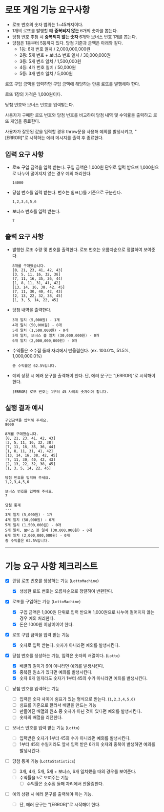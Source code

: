 # 로또 게임 기능 요구사항

- 로또 번호의 숫자 범위는 1~45까지이다.
- 1개의 로또를 발행할 때 **중복되지 않는** 6개의 숫자를 뽑는다.
- 당첨 번호 추첨 시 **중복되지 않는 숫자** 6개와 보너스 번호 1개를 뽑는다.
- 당첨은 1등부터 5등까지 있다. 당첨 기준과 금액은 아래와 같다.
  - 1등: 6개 번호 일치 / 2,000,000,000원
  - 2등: 5개 번호 + 보너스 번호 일치 / 30,000,000원
  - 3등: 5개 번호 일치 / 1,500,000원
  - 4등: 4개 번호 일치 / 50,000원
  - 5등: 3개 번호 일치 / 5,000원

로또 구입 금액을 입력하면 구입 금액에 해당하는 만큼 로또를 발행해야 한다.

로또 1장의 가격은 1,000원이다.

당첨 번호와 보너스 번호를 입력받는다.

사용자가 구매한 로또 번호와 당첨 번호를 비교하여 당첨 내역 및 수익률을 출력하고 로또 게임을 종료한다.

사용자가 잘못된 값을 입력할 경우 throw문을 사용해 예외를 발생시키고, "[ERROR]"로 시작하는 에러 메시지를 출력 후 종료한다.

## 입력 요구 사항

- 로또 구입 금액을 입력 받는다. 구입 금액은 1,000원 단위로 입력 받으며 1,000원으로 나누어 떨어지지 않는 경우 예외 처리한다.

  ```
  14000
  ```

- 당첨 번호를 입력 받는다. 번호는 쉼표(,)를 기준으로 구분한다.

  ```
  1,2,3,4,5,6
  ```

- 보너스 번호를 입력 받는다.

  ```
  7
  ```

## 출력 요구 사항

- 발행한 로또 수량 및 번호를 출력한다. 로또 번호는 오름차순으로 정렬하여 보여준다.

  ```
  8개를 구매했습니다.
  [8, 21, 23, 41, 42, 43]
  [3, 5, 11, 16, 32, 38]
  [7, 11, 16, 35, 36, 44]
  [1, 8, 11, 31, 41, 42]
  [13, 14, 16, 38, 42, 45]
  [7, 11, 30, 40, 42, 43]
  [2, 13, 22, 32, 38, 45]
  [1, 3, 5, 14, 22, 45]
  ```

- 당첨 내역을 출력한다.

  ```
  3개 일치 (5,000원) - 1개
  4개 일치 (50,000원) - 0개
  5개 일치 (1,500,000원) - 0개
  5개 일치, 보너스 볼 일치 (30,000,000원) - 0개
  6개 일치 (2,000,000,000원) - 0개
  ```

- 수익률은 소수점 둘째 자리에서 반올림한다. (ex. 100.0%, 51.5%, 1,000,000.0%)

  ```
  총 수익률은 62.5%입니다.
  ```

- 예외 상황 시 에러 문구를 출력해야 한다. 단, 에러 문구는 "[ERROR]"로 시작해야 한다.

  ```
  [ERROR] 로또 번호는 1부터 45 사이의 숫자여야 합니다.
  ```

## 실행 결과 예시

```
구입금액을 입력해 주세요.
8000

8개를 구매했습니다.
[8, 21, 23, 41, 42, 43]
[3, 5, 11, 16, 32, 38]
[7, 11, 16, 35, 36, 44]
[1, 8, 11, 31, 41, 42]
[13, 14, 16, 38, 42, 45]
[7, 11, 30, 40, 42, 43]
[2, 13, 22, 32, 38, 45]
[1, 3, 5, 14, 22, 45]

당첨 번호를 입력해 주세요.
1,2,3,4,5,6

보너스 번호를 입력해 주세요.
7

당첨 통계
---
3개 일치 (5,000원) - 1개
4개 일치 (50,000원) - 0개
5개 일치 (1,500,000원) - 0개
5개 일치, 보너스 볼 일치 (30,000,000원) - 0개
6개 일치 (2,000,000,000원) - 0개
총 수익률은 62.5%입니다.
```

---

# 기능 요구 사항 체크리스트

- [x] 랜덤 로또 번호를 생성하는 기능 (`LottoMachine`)

  - [x] 생성한 로또 번호는 오름차순으로 정렬하여 반환한다.

- [x] 로또를 구입하는 기능 (`LottoMachine`)

  - [x] 구입 금액은 1,000원 단위로 입력 받으며 1,000원으로 나누어 떨어지지 않는 경우 예외 처리한다.
  - [x] 돈은 1000원 이상이어야 한다.

- [x] 로또 구입 금액을 입력 받는 기능

  - [x] 숫자로 입력 받는다. 숫자가 아니라면 예외를 발생시킨다.

- [x] 당첨 번호를 생성하는 기능, 입력은 숫자의 배열이다. (`Lotto`)

  - [x] 배열의 길이가 6이 아니라면 예외를 발생시킨다.
  - [x] 중복된 원소가 있다면 예외를 발생시킨다.
  - [x] 숫자 6개 일지라도 숫자가 1부터 45의 수가 아니라면 예외를 발생시킨다.

- [ ] 당첨 번호를 입력하는 기능

  - [ ] 입력은 숫자 사이에 쉼표가 있는 형식으로 받는다. (`1,2,3,4,5,6`)
  - [ ] 쉼표를 기준으로 잘라서 배열을 만드는 기능
  - [ ] 만들어진 배열의 원소 중 숫자가 아닌 것이 있다면 예외를 발생시킨다.
  - [ ] 숫자의 배열을 리턴한다.

- [ ] 보너스 번호를 입력 받는 기능 (`Lotto`)

  - [ ] 입력받은 숫자가 1부터 45의 수가 아니라면 예외를 발생시킨다.
  - [ ] 1부터 45의 수일지라도 앞서 입력 받은 6개의 숫자와 중복이 발생하면 예외를 발생시킨다.

- [ ] 당첨 통계 기능 (`LottoStatistics`)

  - [ ] 3개, 4개, 5개, 5개 + 보너스, 6개 일치했을 때의 경우를 보여준다.
  - [ ] 수익률을 `%`로 보여주는 기능
    - [ ] 수익률은 소수점 둘째 자리에서 반올림한다.

- [ ] 예외 상황 시 에러 문구를 출력해야 하는 기능.
  - [ ] 단, 에러 문구는 "[ERROR]"로 시작해야 한다.
